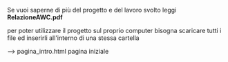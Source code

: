 Se vuoi saperne di più del progetto e del lavoro svolto leggi <b>RelazioneAWC.pdf</b>

per poter utilizzare il progetto sul proprio computer bisogna scaricare tutti i file ed inserirli all'interno di una stessa cartella

--> pagina_intro.html
pagina iniziale

